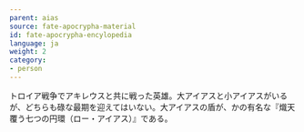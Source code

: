 ```yaml
---
parent: aias
source: fate-apocrypha-material
id: fate-apocrypha-encylopedia
language: ja
weight: 2
category:
- person
---
```


トロイア戦争でアキレウスと共に戦った英雄。大アイアスと小アイアスがいるが、どちらも碌な最期を迎えてはいない。大アイアスの盾が、かの有名な『熾天覆う七つの円環（ロー・アイアス）』である。
